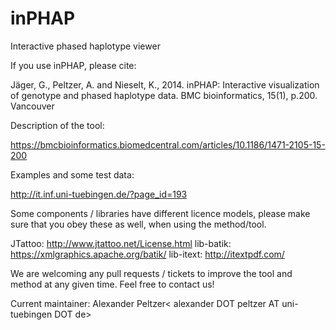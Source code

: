 # inPHAP
Interactive phased haplotype viewer

If you use inPHAP, please cite: 

Jäger, G., Peltzer, A. and Nieselt, K., 2014. inPHAP: Interactive visualization of genotype and phased haplotype data. BMC bioinformatics, 15(1), p.200.
Vancouver	

Description of the tool:

https://bmcbioinformatics.biomedcentral.com/articles/10.1186/1471-2105-15-200


Examples and some test data:

http://it.inf.uni-tuebingen.de/?page_id=193



Some components / libraries have different licence models, please make sure that you obey these as well, when using the method/tool.


JTattoo: http://www.jtattoo.net/License.html
lib-batik: https://xmlgraphics.apache.org/batik/
lib-itext: http://itextpdf.com/


We are welcoming any pull requests / tickets to improve the tool and method at any given time. Feel free to contact us!

Current maintainer: Alexander Peltzer< alexander DOT peltzer AT uni-tuebingen DOT de> 
